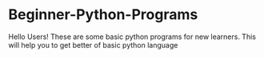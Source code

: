 # Beginner-Python-Programs
Hello Users!
These are some basic python programs for new learners.
This will help you to get better of basic python language

